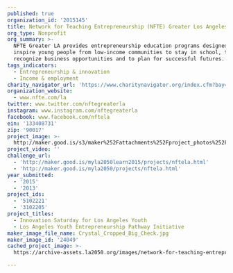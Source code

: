 ```yaml
---
published: true
organization_id: '2015145'
title: Network for Teaching Entrepreneurship (NFTE) Greater Los Angeles
org_type: Nonprofit
org_summary: >-
  NFTE Greater LA provides entrepreneurship education programs designed to
  inspire young people from low-income communities to stay in school, to
  recognize business opportunities and to plan for successful futures.
tags_indicators:
  - Entrepreneurship & innovation
  - Income & employment
charity_navigator_url: 'https://www.charitynavigator.org/index.cfm?bay=search.profile&ein=133408731'
organization_website:
  - www.nfte.com/la
twitter: www.twitter.com/nftegreaterla
instagram: www.instagram.com/nftegreaterla
facebook: www.facebook.com/nftela
ein: '133408731'
zip: '90017'
project_image: >-
  http://maker.good.is/s3/maker%252Fattachments%252Fproject_photos%252Fimages%252F24049%252Fdisplay%252FCrystal_Cropped_Big_Check.jpg=c570x385
project_video: ''
challenge_url:
  - 'http://maker.good.is/myla2050learn2015/projects/nftela.html'
  - 'http://maker.good.is/myla2050/projects/nftela.html'
year_submitted:
  - '2015'
  - '2013'
project_ids:
  - '5102221'
  - '3102205'
project_titles:
  - Innovation Saturday for Los Angeles Youth
  - Los Angeles Youth Entrepreneurship Pathway Initiative
maker_image_file_name: Crystal_Cropped_Big_Check.jpg
maker_image_id: '24049'
cached_project_image: >-
  https://archive-assets.la2050.org/images/network-for-teaching-entrepreneurship-nfte-greater-los-angeles/maker.good.is/s3/maker%252Fattachments%252Fproject_photos%252Fimages%252F24049%252Fdisplay%252FCrystal_Cropped_Big_Check.jpg=c570x385.jpg

---
```

